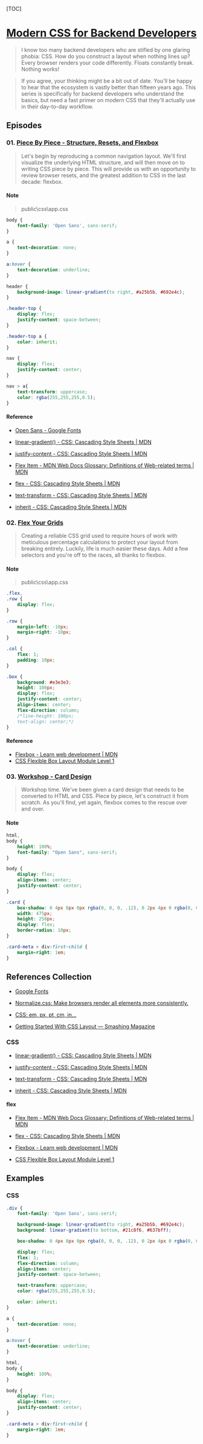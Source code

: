 [TOC]

# [Modern CSS for Backend Developers](https://laracasts.com/series/modern-css-for-backend-developers)

> I know too many backend developers who are stifled by one glaring phobia: CSS. How do you construct a layout when nothing lines up? Every browser renders your code differently. Floats constantly break. Nothing works!

> If you agree, your thinking might be a bit out of date. You'll be happy to hear that the ecosystem is vastly better than fifteen years ago. This series is specifically for backend developers who understand the basics, but need a fast primer on modern CSS that they'll actually use in their day-to-day workflow.

## Episodes

### 01. [Piece By Piece - Structure, Resets, and Flexbox](https://laracasts.com/series/modern-css-for-backend-developers/episodes/1)

> Let's begin by reproducing a common navigation layout. We'll first visualize the underlying HTML structure, and will then move on to writing CSS piece by piece. This will provide us with an opportunity to review browser resets, and the greatest addition to CSS in the last decade: flexbox.

#### Note

> public\css\app.css

```css
body {
    font-family: 'Open Sans', sans-serif;
}

a {
    text-decoration: none;
}

a:hover {
    text-decoration: underline;
}

header {
    background-image: linear-gradient(to right, #a25b5b, #692e4c);
}

.header-top {
    display: flex;
    justify-content: space-between;
}

.header-top a {
    color: inherit;
}

nav {
    display: flex;
    justify-content: center;
}

nav > a{
    text-transform: uppercase;
    color: rgba(255,255,255,0.5);
}
```

#### Reference

- [Open Sans - Google Fonts](https://fonts.google.com/specimen/Open+Sans?selection.family=Open+Sans:400,700)

- [linear-gradient() - CSS: Cascading Style Sheets | MDN](https://developer.mozilla.org/en-US/docs/Web/CSS/linear-gradient)

- [justify-content - CSS: Cascading Style Sheets | MDN](https://developer.mozilla.org/en-US/docs/Web/CSS/justify-content)

- [Flex Item - MDN Web Docs Glossary: Definitions of Web-related terms | MDN](https://developer.mozilla.org/en-US/docs/Glossary/Flex_Item)
- [flex - CSS: Cascading Style Sheets | MDN](https://developer.mozilla.org/en-US/docs/Web/CSS/flex)

- [text-transform - CSS: Cascading Style Sheets | MDN](https://developer.mozilla.org/en-US/docs/Web/CSS/text-transform)

- [inherit - CSS: Cascading Style Sheets | MDN](https://developer.mozilla.org/en-US/docs/Web/CSS/inherit)

### 02. [Flex Your Grids](https://laracasts.com/series/modern-css-for-backend-developers/episodes/2)

> Creating a reliable CSS grid used to require hours of work with meticulous percentage calculations to protect your layout from breaking entirely. Luckily, life is much easier these days. Add a few selectors and you're off to the races, all thanks to flexbox.

#### Note

> public\css\app.css

```css
.flex,
.row {
    display: flex;
}

.row {
    margin-left: -10px;
    margin-right: -10px;
}

.col {
    flex: 1;
    padding: 10px;
}

.box {
    background: #e3e3e3;
    height: 100px;
    display: flex;
    justify-content: center;
    align-items: center;
    flex-direction: column;
    /*line-height: 100px;
    text-align: center;*/
}
```

#### Reference

- [Flexbox - Learn web development | MDN](https://developer.mozilla.org/en-US/docs/Learn/CSS/CSS_layout/Flexbox)
- [CSS Flexible Box Layout Module Level 1](https://www.w3.org/TR/css-flexbox-1/)

### 03. [Workshop - Card Design](https://laracasts.com/series/modern-css-for-backend-developers/episodes/3)

> Workshop time. We've been given a card design that needs to be converted to HTML and CSS. Piece by piece, let's construct it from scratch. As you'll find, yet again, flexbox comes to the rescue over and over.

#### Note

```css
html,
body {
    height: 100%;
    font-family: "Open Sans", sans-serif; 
}

body {
    display: flex;
    align-items: center;
    justify-content: center;
}
```

```css
.card {
    box-shadow: 0 4px 8px 0px rgba(0, 0, 0, .12), 0 2px 4px 0 rgba(0, 0, 0, 0.08);
    width: 475px;
    height: 258px;
    display: flex;
    border-radius: 10px;
}
```

```css
.card-meta > div:first-child {
    margin-right: 1em;
}
```

## References Collection

- [Google Fonts](https://fonts.google.com/)

- [Normalize.css: Make browsers render all elements more consistently.](http://necolas.github.io/normalize.css/)

- [CSS: em, px, pt, cm, in…](https://www.w3.org/Style/Examples/007/units.en.html)

- [Getting Started With CSS Layout — Smashing Magazine](https://www.smashingmagazine.com/2018/05/guide-css-layout/)

### CSS

- [linear-gradient() - CSS: Cascading Style Sheets | MDN](https://developer.mozilla.org/en-US/docs/Web/CSS/linear-gradient)

- [justify-content - CSS: Cascading Style Sheets | MDN](https://developer.mozilla.org/en-US/docs/Web/CSS/justify-content)

- [text-transform - CSS: Cascading Style Sheets | MDN](https://developer.mozilla.org/en-US/docs/Web/CSS/text-transform)

- [inherit - CSS: Cascading Style Sheets | MDN](https://developer.mozilla.org/en-US/docs/Web/CSS/inherit)

#### flex

- [Flex Item - MDN Web Docs Glossary: Definitions of Web-related terms | MDN](https://developer.mozilla.org/en-US/docs/Glossary/Flex_Item)

- [flex - CSS: Cascading Style Sheets | MDN](https://developer.mozilla.org/en-US/docs/Web/CSS/flex)

- [Flexbox - Learn web development | MDN](https://developer.mozilla.org/en-US/docs/Learn/CSS/CSS_layout/Flexbox)

- [CSS Flexible Box Layout Module Level 1](https://www.w3.org/TR/css-flexbox-1/)

## Examples

### CSS

```css
.div {
    font-family: 'Open Sans', sans-serif;

    background-image: linear-gradient(to right, #a25b5b, #692e4c);
    background: linear-gradient(to bottom, #21c8f6, #637bff);

    box-shadow: 0 4px 8px 0px rgba(0, 0, 0, .12), 0 2px 4px 0 rgba(0, 0, 0, 0.08);

    display: flex;
    flex: 1;
    flex-direction: column;
    align-items: center;
    justify-content: space-between;

    text-transform: uppercase;
    color: rgba(255,255,255,0.5);

    color: inherit;
}
```

```css
a {
    text-decoration: none;
}

a:hover {
    text-decoration: underline;
}
```

```css
html,
body {
    height: 100%;
}

body {
    display: flex;
    align-items: center;
    justify-content: center;
}

.card-meta > div:first-child {
    margin-right: 1em;
}
```
